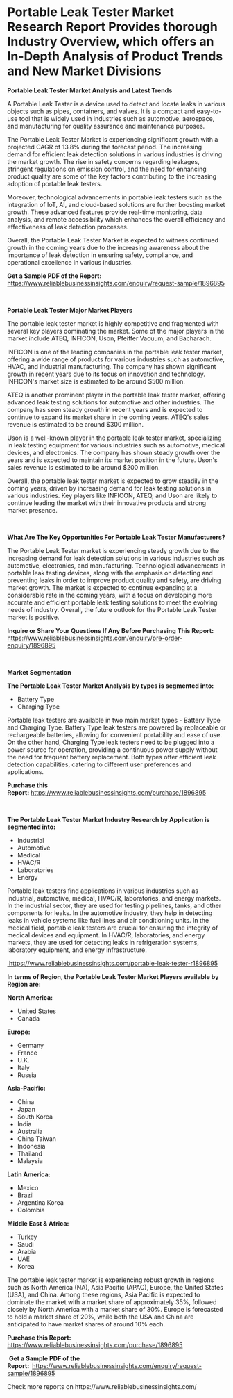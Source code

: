<p><h1>Portable Leak Tester Market Research Report Provides thorough Industry Overview, which offers an In-Depth Analysis of Product Trends and New Market Divisions</h1></p><p><strong>Portable Leak Tester Market Analysis and Latest Trends</strong></p>
<p><p>A Portable Leak Tester is a device used to detect and locate leaks in various objects such as pipes, containers, and valves. It is a compact and easy-to-use tool that is widely used in industries such as automotive, aerospace, and manufacturing for quality assurance and maintenance purposes.</p><p>The Portable Leak Tester Market is experiencing significant growth with a projected CAGR of 13.8% during the forecast period. The increasing demand for efficient leak detection solutions in various industries is driving the market growth. The rise in safety concerns regarding leakages, stringent regulations on emission control, and the need for enhancing product quality are some of the key factors contributing to the increasing adoption of portable leak testers.</p><p>Moreover, technological advancements in portable leak testers such as the integration of IoT, AI, and cloud-based solutions are further boosting market growth. These advanced features provide real-time monitoring, data analysis, and remote accessibility which enhances the overall efficiency and effectiveness of leak detection processes.</p><p>Overall, the Portable Leak Tester Market is expected to witness continued growth in the coming years due to the increasing awareness about the importance of leak detection in ensuring safety, compliance, and operational excellence in various industries.</p></p>
<p><strong>Get a Sample PDF of the Report:&nbsp;</strong> <a href="https://www.reliablebusinessinsights.com/enquiry/request-sample/1896895">https://www.reliablebusinessinsights.com/enquiry/request-sample/1896895</a></p>
<p>&nbsp;</p>
<p><strong>Portable Leak Tester Major Market Players</strong></p>
<p><p>The portable leak tester market is highly competitive and fragmented with several key players dominating the market. Some of the major players in the market include ATEQ, INFICON, Uson, Pfeiffer Vacuum, and Bacharach.</p><p>INFICON is one of the leading companies in the portable leak tester market, offering a wide range of products for various industries such as automotive, HVAC, and industrial manufacturing. The company has shown significant growth in recent years due to its focus on innovation and technology. INFICON's market size is estimated to be around $500 million.</p><p>ATEQ is another prominent player in the portable leak tester market, offering advanced leak testing solutions for automotive and other industries. The company has seen steady growth in recent years and is expected to continue to expand its market share in the coming years. ATEQ's sales revenue is estimated to be around $300 million.</p><p>Uson is a well-known player in the portable leak tester market, specializing in leak testing equipment for various industries such as automotive, medical devices, and electronics. The company has shown steady growth over the years and is expected to maintain its market position in the future. Uson's sales revenue is estimated to be around $200 million.</p><p>Overall, the portable leak tester market is expected to grow steadily in the coming years, driven by increasing demand for leak testing solutions in various industries. Key players like INFICON, ATEQ, and Uson are likely to continue leading the market with their innovative products and strong market presence.</p></p>
<p>&nbsp;</p>
<p><strong>What Are The Key Opportunities For Portable Leak Tester Manufacturers?</strong></p>
<p><p>The Portable Leak Tester market is experiencing steady growth due to the increasing demand for leak detection solutions in various industries such as automotive, electronics, and manufacturing. Technological advancements in portable leak testing devices, along with the emphasis on detecting and preventing leaks in order to improve product quality and safety, are driving market growth. The market is expected to continue expanding at a considerable rate in the coming years, with a focus on developing more accurate and efficient portable leak testing solutions to meet the evolving needs of industry. Overall, the future outlook for the Portable Leak Tester market is positive.</p></p>
<p><strong>Inquire or Share Your Questions If Any Before Purchasing This Report:</strong> <a href="https://www.reliablebusinessinsights.com/enquiry/pre-order-enquiry/1896895">https://www.reliablebusinessinsights.com/enquiry/pre-order-enquiry/1896895</a></p>
<p>&nbsp;</p>
<p><strong>Market Segmentation</strong></p>
<p><strong>The Portable Leak Tester Market Analysis by types is segmented into:</strong></p>
<p><ul><li>Battery Type</li><li>Charging Type</li></ul></p>
<p><p>Portable leak testers are available in two main market types - Battery Type and Charging Type. Battery Type leak testers are powered by replaceable or rechargeable batteries, allowing for convenient portability and ease of use. On the other hand, Charging Type leak testers need to be plugged into a power source for operation, providing a continuous power supply without the need for frequent battery replacement. Both types offer efficient leak detection capabilities, catering to different user preferences and applications.</p></p>
<p><strong>Purchase this Report:&nbsp;</strong><a href="https://www.reliablebusinessinsights.com/purchase/1896895">https://www.reliablebusinessinsights.com/purchase/1896895</a></p>
<p>&nbsp;</p>
<p><strong>The Portable Leak Tester Market Industry Research by Application is segmented into:</strong></p>
<p><ul><li>Industrial</li><li>Automotive</li><li>Medical</li><li>HVAC/R</li><li>Laboratories</li><li>Energy</li></ul></p>
<p><p>Portable leak testers find applications in various industries such as industrial, automotive, medical, HVAC/R, laboratories, and energy markets. In the industrial sector, they are used for testing pipelines, tanks, and other components for leaks. In the automotive industry, they help in detecting leaks in vehicle systems like fuel lines and air conditioning units. In the medical field, portable leak testers are crucial for ensuring the integrity of medical devices and equipment. In HVAC/R, laboratories, and energy markets, they are used for detecting leaks in refrigeration systems, laboratory equipment, and energy infrastructure.</p></p>
<p><a href="https://www.reliablebusinessinsights.com/portable-leak-tester-r1896895">&nbsp;https://www.reliablebusinessinsights.com/portable-leak-tester-r1896895</a></p>
<p><strong>In terms of Region, the Portable Leak Tester Market Players available by Region are:</strong></p>
<p>
    <p> <strong> North America: </strong>
        <ul>
            <li>United States</li>
            <li>Canada</li>
        </ul>
        </p> 
    <p> <strong> Europe: </strong>
        <ul>
            <li>Germany</li>
            <li>France</li>
            <li>U.K.</li>
            <li>Italy</li>
            <li>Russia</li>
        </ul>
        </p> 
    <p> <strong> Asia-Pacific: </strong>
        <ul>
            <li>China</li>
            <li>Japan</li>
            <li>South Korea</li>
            <li>India</li>
            <li>Australia</li>
            <li>China Taiwan</li>
            <li>Indonesia</li>
            <li>Thailand</li>
            <li>Malaysia</li>
        </ul>
        </p> 
    <p> <strong> Latin America: </strong>
        <ul>
            <li>Mexico</li>
            <li>Brazil</li>
            <li>Argentina Korea</li>
            <li>Colombia</li>
        </ul>
        </p> 
    <p> <strong> Middle East & Africa: </strong>
        <ul>
            <li>Turkey</li>
            <li>Saudi</li>
            <li>Arabia</li>
            <li>UAE</li>
            <li>Korea</li>
        </ul>
    </p>
    </p>
<p><p>The portable leak tester market is experiencing robust growth in regions such as North America (NA), Asia Pacific (APAC), Europe, the United States (USA), and China. Among these regions, Asia Pacific is expected to dominate the market with a market share of approximately 35%, followed closely by North America with a market share of 30%. Europe is forecasted to hold a market share of 20%, while both the USA and China are anticipated to have market shares of around 10% each.</p></p>
<p><strong>Purchase this Report: </strong><a href="https://www.reliablebusinessinsights.com/purchase/1896895">https://www.reliablebusinessinsights.com/purchase/1896895</a></p>
<p>&nbsp;<strong>Get a Sample PDF of the Report:&nbsp;&nbsp;</strong><a href="https://www.reliablebusinessinsights.com/enquiry/request-sample/1896895">https://www.reliablebusinessinsights.com/enquiry/request-sample/1896895</a></p>
<p><strong></strong></p>
<p>Check more reports on https://www.reliablebusinessinsights.com/</p>